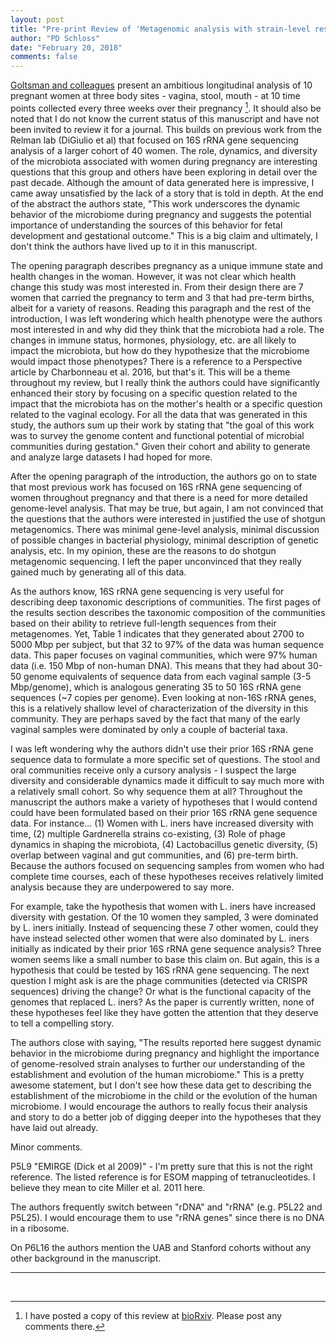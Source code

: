 ```yaml
---
layout: post
title: "Pre-print Review of 'Metagenomic analysis with strain-level resolution reveals fine-scale variation in the human pregnancy microbiome'"
author: "PD Schloss"
date: "February 20, 2018"
comments: false
---
```


[Goltsman and colleagues](https://www.biorxiv.org/content/early/2018/02/18/266700) present an ambitious longitudinal analysis of 10 pregnant women at three body sites - vagina, stool, mouth - at 10 time points collected every three weeks over their pregnancy [^1].  It should also be noted that I do not know the current status of this manuscript and have not been invited to review it for a journal. This builds on previous work from the Relman lab (DiGiulio et al) that focused on 16S rRNA gene sequencing analysis of a larger cohort of 40 women. The role, dynamics, and diversity of the microbiota associated with women during pregnancy are interesting questions that this group and others have been exploring in detail over the past decade. Although the amount of data generated here is impressive, I came away unsatisfied by the lack of a story that is told in depth. At the end of the abstract the authors state, "This work underscores the dynamic behavior of the microbiome during pregnancy and suggests the potential importance of understanding the sources of this behavior for fetal development and gestational outcome." This is a big claim and ultimately, I don't think the authors have lived up to it in this manuscript.

The opening paragraph describes pregnancy as a unique immune state and health changes in the woman. However, it was not clear which health change this study was most interested in. From their design there are 7 women that carried the pregnancy to term and 3 that had pre-term births, albeit for a variety of reasons. Reading this paragraph and the rest of the introduction, I was left wondering which health phenotype were the authors most interested in and why did they think that the microbiota had a role. The changes in immune status, hormones, physiology, etc. are all likely to impact the microbiota, but how do they hypothesize that the microbiome would impact those phenotypes? There is a reference to a Perspective article by Charbonneau et al. 2016, but that's it. This will be a theme throughout my review, but I really think the authors could have significantly enhanced their story by focusing on a specific question related to the impact that the microbiota has on the mother's health or a specific question related to the vaginal ecology. For all the data that was generated in this study, the authors sum up their work by stating that "the goal of this work was to survey the genome content and functional potential of microbial communities during gestation." Given their cohort and ability to generate and analyze large datasets I had hoped for more.

After the opening paragraph of the introduction, the authors go on to state that most previous work has focused on 16S rRNA gene sequencing of women throughout pregnancy and that there is a need for more detailed genome-level analysis. That may be true, but again, I am not convinced that the questions that the authors were interested in justified the use of shotgun metagenomics. There was minimal gene-level analysis, minimal discussion of possible changes in bacterial physiology, minimal description of genetic analysis, etc. In my opinion, these are the reasons to do shotgun metagenomic sequencing. I left the paper unconvinced that they really gained much by generating all of this data.

As the authors know, 16S rRNA gene sequencing is very useful for describing deep taxonomic descriptions of communities. The first pages of the results section describes the taxonomic composition of the communities based on their ability to retrieve full-length sequences from their metagenomes. Yet, Table 1 indicates that they generated about 2700 to 5000 Mbp per subject, but that 32 to 97% of the data was human sequence data. This paper focuses on vaginal communities, which were 97% human data (i.e. 150 Mbp of non-human DNA). This means that they had about 30-50 genome equivalents of sequence data from each vaginal sample (3-5 Mbp/genome), which is analogous generating 35 to 50 16S rRNA gene sequences (~7 copies per genome). Even looking at non-16S rRNA genes, this is a relatively shallow level of characterization of the diversity in this community. They are perhaps saved by the fact that many of the early vaginal samples were dominated by only a couple of bacterial taxa.

I was left wondering why the authors didn't use their prior 16S rRNA gene sequence data to formulate a more specific set of questions. The stool and oral communities receive only a cursory analysis - I suspect the large diversity and considerable dynamics made it difficult to say much more with a relatively small cohort. So why sequence them at all? Throughout the manuscript the authors make a variety of hypotheses that I would contend could have been formulated based on their prior 16S rRNA gene sequence data. For instance... (1) Women with L. iners have increased diversity with time, (2) multiple Gardnerella strains co-existing, (3) Role of phage dynamics in shaping the microbiota, (4) Lactobacillus genetic diversity, (5) overlap between vaginal and gut communities, and (6) pre-term birth. Because the authors focused on sequencing samples from women who had complete time courses, each of these hypotheses receives relatively limited analysis because they are underpowered to say more.

For example, take the hypothesis that women with L. iners have increased diversity with gestation. Of the 10 women they sampled, 3 were dominated by L. iners initially. Instead of sequencing these 7 other women, could they have instead selected other women that were also dominated by L. iners initially as indicated by their prior 16S rRNA gene sequence analysis? Three women seems like a small number to base this claim on. But again, this is a hypothesis that could be tested by 16S rRNA gene sequencing. The next question I might ask is are the phage communities (detected via CRISPR sequences) driving the change? Or what is the functional capacity of the genomes that replaced L. iners? As the paper is currently written, none of these hypotheses feel like they have gotten the attention that they deserve to tell a compelling story.

The authors close with saying, "The results reported here suggest dynamic behavior in the microbiome during pregnancy and highlight the importance of genome-resolved strain analyses to further our understanding of the establishment and evolution of the human microbiome." This is a pretty awesome statement, but I don't see how these data get to describing the establishment of the microbiome in the child or the evolution of the human microbiome. I would encourage the authors to really focus their analysis and story to do a better job of digging deeper into the hypotheses that they have laid out already.



Minor comments.

P5L9 "EMIRGE (Dick et al 2009)" - I'm pretty sure that this is not the right reference. The listed reference is for ESOM mapping of tetranucleotides. I believe they mean to cite Miller et al. 2011 here.

The authors frequently switch between "rDNA" and "rRNA" (e.g. P5L22 and P5L25). I would encourage them to use "rRNA genes" since there is no DNA in a ribosome.

On P6L16 the authors mention the UAB and Stanford cohorts without any other background in the manuscript.

---

<br>

[^1]: I have posted a copy of this review at [bioRxiv](https://www.biorxiv.org/content/early/2018/02/18/266700#comment-3767262931). Please post any comments there.
